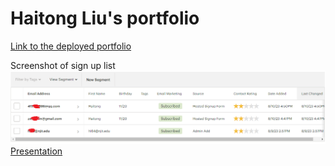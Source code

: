 # Haitong Liu's portfolio
[Link to the deployed portfolio](https://dolphinlht.github.io/HaitongLiu-Portfolio/)

Screenshot of sign up list
![Alt text](/SignUpList.png)
[Presentation](/Presentation.mp4)